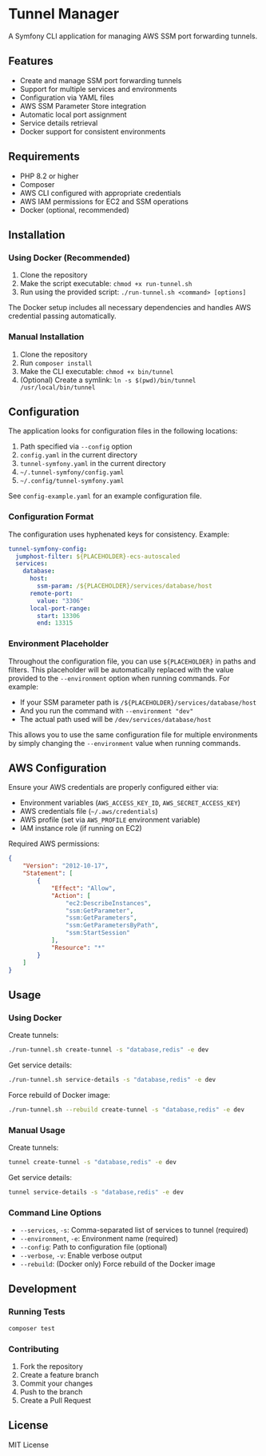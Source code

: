 # Tunnel Manager

A Symfony CLI application for managing AWS SSM port forwarding tunnels.

## Features

- Create and manage SSM port forwarding tunnels
- Support for multiple services and environments
- Configuration via YAML files
- AWS SSM Parameter Store integration
- Automatic local port assignment
- Service details retrieval
- Docker support for consistent environments

## Requirements

- PHP 8.2 or higher
- Composer
- AWS CLI configured with appropriate credentials
- AWS IAM permissions for EC2 and SSM operations
- Docker (optional, recommended)

## Installation

### Using Docker (Recommended)

1. Clone the repository
2. Make the script executable: `chmod +x run-tunnel.sh`
3. Run using the provided script: `./run-tunnel.sh <command> [options]`

The Docker setup includes all necessary dependencies and handles AWS credential passing automatically.

### Manual Installation

1. Clone the repository
2. Run `composer install`
3. Make the CLI executable: `chmod +x bin/tunnel`
4. (Optional) Create a symlink: `ln -s $(pwd)/bin/tunnel /usr/local/bin/tunnel`

## Configuration

The application looks for configuration files in the following locations:

1. Path specified via `--config` option
2. `config.yaml` in the current directory
3. `tunnel-symfony.yaml` in the current directory
4. `~/.tunnel-symfony/config.yaml`
5. `~/.config/tunnel-symfony.yaml`

See `config-example.yaml` for an example configuration file.

### Configuration Format

The configuration uses hyphenated keys for consistency. Example:

```yaml
tunnel-symfony-config:
  jumphost-filter: ${PLACEHOLDER}-ecs-autoscaled
  services:
    database:
      host:
        ssm-param: /${PLACEHOLDER}/services/database/host
      remote-port:
        value: "3306"
      local-port-range:
        start: 13306
        end: 13315
```

### Environment Placeholder

Throughout the configuration file, you can use `${PLACEHOLDER}` in paths and filters. This placeholder will be automatically replaced with the value provided to the `--environment` option when running commands. For example:

- If your SSM parameter path is `/${PLACEHOLDER}/services/database/host`
- And you run the command with `--environment "dev"`
- The actual path used will be `/dev/services/database/host`

This allows you to use the same configuration file for multiple environments by simply changing the `--environment` value when running commands.

## AWS Configuration

Ensure your AWS credentials are properly configured either via:
- Environment variables (`AWS_ACCESS_KEY_ID`, `AWS_SECRET_ACCESS_KEY`)
- AWS credentials file (`~/.aws/credentials`)
- AWS profile (set via `AWS_PROFILE` environment variable)
- IAM instance role (if running on EC2)

Required AWS permissions:
```json
{
    "Version": "2012-10-17",
    "Statement": [
        {
            "Effect": "Allow",
            "Action": [
                "ec2:DescribeInstances",
                "ssm:GetParameter",
                "ssm:GetParameters",
                "ssm:GetParametersByPath",
                "ssm:StartSession"
            ],
            "Resource": "*"
        }
    ]
}
```

## Usage

### Using Docker

Create tunnels:
```bash
./run-tunnel.sh create-tunnel -s "database,redis" -e dev
```

Get service details:
```bash
./run-tunnel.sh service-details -s "database,redis" -e dev
```

Force rebuild of Docker image:
```bash
./run-tunnel.sh --rebuild create-tunnel -s "database,redis" -e dev
```

### Manual Usage

Create tunnels:
```bash
tunnel create-tunnel -s "database,redis" -e dev
```

Get service details:
```bash
tunnel service-details -s "database,redis" -e dev
```

### Command Line Options

- `--services`, `-s`: Comma-separated list of services to tunnel (required)
- `--environment`, `-e`: Environment name (required)
- `--config`: Path to configuration file (optional)
- `--verbose`, `-v`: Enable verbose output
- `--rebuild`: (Docker only) Force rebuild of the Docker image

## Development

### Running Tests

```bash
composer test
```

### Contributing

1. Fork the repository
2. Create a feature branch
3. Commit your changes
4. Push to the branch
5. Create a Pull Request

## License

MIT License
